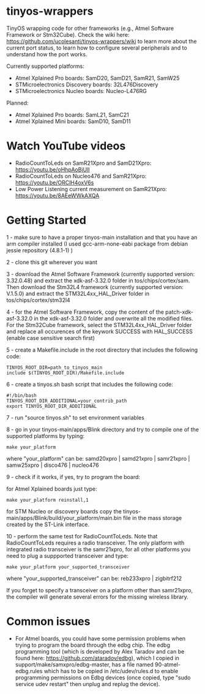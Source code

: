 # tinyos-wrappers
TinyOS wrapping code for other frameworks (e.g., Atmel Software Framework or Stm32Cube). Check the wiki here: https://github.com/ucolesanti/tinyos-wrappers/wiki to learn more about the current port status, to learn how to configure several peripherals and to understand how the port works.

Currently supported platforms:

- Atmel Xplained Pro boards: SamD20, SamD21, SamR21, SamW25
- STMicroelectronics Discovery boards: 32L476Discovery
- STMicroelectronics Nucleo boards: Nucleo-L476RG

Planned:
- Atmel Xplained Pro boards: SamL21, SamC21
- Atmel Xplained Mini boards: SamD10, SamD11

# Watch YouTube videos
- RadioCountToLeds on SamR21Xpro and SamD21Xpro: https://youtu.be/oHhpAoBjUlI
- RadioCountToLeds on Nucleo476 and SamR21Xpro: https://youtu.be/ORClH4oxV6s
- Low Power Listening current measurement on SamR21Xpro: https://youtu.be/8AEeWWkAXQA

# Getting Started
1 - make sure to have a proper tinyos-main installation and that you have an arm compiler installed (I used gcc-arm-none-eabi package from debian jessie repository (4.8.1-1) )

2 - clone this git wherever you want

3 - download the Atmel Software Framework (currently supported version: 3.32.0.48) and extract the xdk-asf-3.32.0 folder in tos/chips/cortex/sam. Then download the Stm32L4 framework (currently supported version: V.1.5.0) and extract the STM32L4xx_HAL_Driver folder in tos/chips/cortex/stm32l4

4 - for the Atmel Software Framework, copy the content of the patch-xdk-asf-3.32.0 in the xdk-asf-3.32.0 folder and overwrite all the modified files. For the Stm32Cube framework, select the STM32L4xx_HAL_Driver folder and replace all occurences of the keywork SUCCESS with HAL_SUCCESS (enable case sensitive search first)

5 - create a Makefile.include in the root directory that includes the following code:
```
TINYOS_ROOT_DIR=path_to_tinyos_main
include $(TINYOS_ROOT_DIR)/Makefile.include
```
6 - create a tinyos.sh bash script that includes the following code:
```
#!/bin/bash
TINYOS_ROOT_DIR_ADDITIONAL=your_contrib_path
export TINYOS_ROOT_DIR_ADDITIONAL
```
7 - run "source tinyos.sh" to set environment variables

8 - go in your tinyos-main/apps/Blink directory and try to compile one of the supported platforms by typing:
```
make your_platform
```
where "your_platform" can be: samd20xpro | samd21xpro | samr21xpro | samw25xpro | disco476 | nucleo476

9 - check if it works, if yes, try to program the board:

for Atmel Xplained boards just type:
```
make your_platform reinstall,1
```
for STM Nucleo or discovery boards copy the tinyos-main/apps/Blink/build/your_platform/main.bin file in the mass storage created by the ST-Link interface.

10 - perform the same test for RadioCountToLeds. Note that RadioCountToLeds requires a radio transceiver. The only platform with integrated radio transceiver is the samr21xpro, for all other platforms you need to plug a suppported transceiver and type:

```
make your_platform your_supported_transceiver
```
where "your_supported_transceiver" can be: reb233xpro | zigbitrf212

If you forget to specify a transceiver on a platform other than samr21xpro, the compiler will generate several errors for the missing wireless library.

# Common issues
- For Atmel boards, you could have some permission problems when trying to program the board through the edbg chip. The edbg programming tool (which is developed by Alex Taradov and can be found here: https://github.com/ataradov/edbg), which I copied in support/make/samxpro/edbg-master, has a file named 90-atmel-edbg.rules which has to be copied in /etc/udev/rules.d to enable programming permissions on Edbg devices (once copied, type "sudo service udev restart" then unplug and replug the device).
